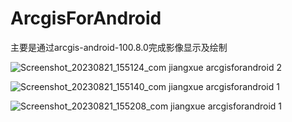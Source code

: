 # ArcgisForAndroid

主要是通过arcgis-android-100.8.0完成影像显示及绘制

![Screenshot_20230821_155124_com jiangxue arcgisforandroid 2](https://github.com/uvfv1991/ArcgisForAndroid/assets/14508351/3453eb3c-9526-48ee-a9cd-7a96f80af0f0)

![Screenshot_20230821_155140_com jiangxue arcgisforandroid 1](https://github.com/uvfv1991/ArcgisForAndroid/assets/14508351/74751638-ea66-462e-bb37-f87bbc9b2e32)

![Screenshot_20230821_155208_com jiangxue arcgisforandroid 1](https://github.com/uvfv1991/ArcgisForAndroid/assets/14508351/707d2f65-992d-472b-af10-fc4a8dc8a081)
